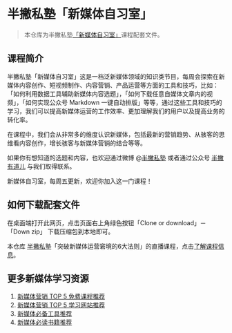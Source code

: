 # 半撇私塾「新媒体自习室」

> 本仓库为半撇私塾[「新媒体自习室」](http://learn.bpteach.com/course/100)课程配套文件。

## 课程简介

半撇私塾「新媒体自习室」这是一档泛新媒体领域的知识类节目，每周会探索在新媒体内容创作、短视频制作、内容营销、产品运营等方面的工具和技巧，比如：「如何利用数据工具辅助新媒体内容选题」，「如何下载任意自媒体文章内的视频」，「如何实现公众号 Markdown 一键自动排版」等等，通过这些工具和技巧的学习，我们可以提高新媒体运营的工作效率、更加理解我们的用户以及提高业务的转化率。

在课程中，我们会从非常多的维度认识新媒体，包括最新的营销趋势、从骇客的思维看内容创作，增长骇客与新媒体营销的结合等等。

如果你有想知道的选题和内容，也欢迎通过微博 @[半撇私塾](http://weibo.com/u/6071477480) 或者通过公众号 [半撇有道儿](http://learn.bpteach.com/files/system/block_picture_1479282980.jpg?7.5.7) 与我们取得联系。

新媒体自习室，每周五更新，欢迎你加入这一门课程！

## 如何下载配套文件

在桌面端打开此网页，点击页面右上角绿色按钮「Clone or download」－「Down zip」 下载压缩包到本地即可。

本仓库 [半撇私塾](http://www.bpteach.com/)「突破新媒体运营窘境的6大法则」的直播课程，点击[了解课程信息](https://live.tinfinite.com/live-detail.html?liveshowId=5931218c8f82a918ab876601)。

## 更多新媒体学习资源

1. [新媒体营销 TOP 5 免费课程推荐](https://www.douban.com/doulist/46035403/)
2. [新媒体营销 TOP 5 学习网站推荐](https://www.zhihu.com/question/28492192/answer/172965112)
3. [新媒体必备工具推荐](https://github.com/BPteach/New-Media-Toolbox/settings)
4. [新媒体必读书籍推荐](https://www.douban.com/doulist/46002014/)

